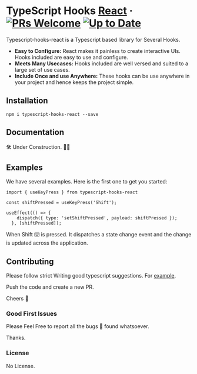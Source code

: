 # TypeScript Hooks [React](https://reactjs.org/) &middot; [![PRs Welcome](https://img.shields.io/badge/PRs-welcome-brightgreen.svg)](https://reactjs.org/docs/how-to-contribute.html#your-first-pull-request) [![Up to Date](https://github.com/ikatyang/emoji-cheat-sheet/workflows/Up%20to%20Date/badge.svg)](https://github.com/ikatyang/emoji-cheat-sheet/actions?query=workflow%3A%22Up+to+Date%22)

Typescript-hooks-react is a Typescript based library for Several Hooks.

* **Easy to Configure:** React makes it painless to create interactive UIs. Hooks included are easy to use and configure.
* **Meets Many Usecases:** Hooks included are well versed and suited to a large set of use cases.
* **Include Once and use Anywhere:** These hooks can be use anywhere in your project and hence keeps the project simple.


## Installation

```
npm i typescript-hooks-react --save
```

## Documentation

:hammer_and_wrench: Under Construction. :face_in_clouds:

## Examples

We have several examples. Here is the first one to get you started:

```tsx
import { useKeyPress } from typescript-hooks-react
```

```tsx
const shiftPressed = useKeyPress('Shift');

useEffect(() => {
    dispatch({ type: 'setShiftPressed', payload: shiftPressed });
  }, [shiftPressed]);
```

When Shift :keyboard: is pressed. It dispatches a state change event and the change is updated across the application.


## Contributing

Please follow strict Writing good typescript suggestions. For [example](https://github.com/airbnb/javascript).

Push the code and create a new PR.

Cheers :beers:

### Good First Issues

Please Feel Free to report all the bugs :bug: found whatsoever.

Thanks.

### License

No License.
